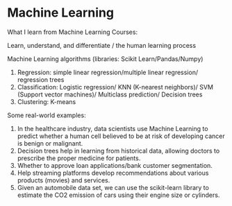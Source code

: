 # Machine Learning


What I learn from Machine Learning Courses:

Learn, understand, and differentiate / the human learning process

Machine Learning algorithms (libraries: Scikit Learn/Pandas/Numpy)
1. Regression: simple linear regression/multiple linear regression/ regression trees
2. Classification: Logistic regression/ KNN (K-nearest neighbors)/ SVM (Support vector machines)/ Multiclass prediction/ Decision trees
3. Clustering: K-means

Some real-world examples: 
1. In the healthcare industry, data scientists use Machine Learning to predict whether a human cell believed to be at risk of developing cancer is benign or malignant.
2. Decision trees help in learning from historical data, allowing doctors to prescribe the proper medicine for patients.
3. Whether to approve loan applications/bank customer segmentation.
4. Help streaming platforms develop recommendations about various products (movies) and services.
5. Given an automobile data set, we can use the scikit-learn library to estimate the CO2 emission of cars using their engine size or cylinders. 
